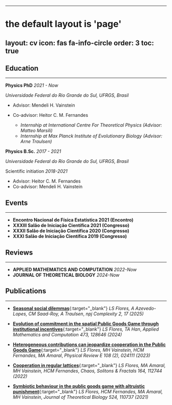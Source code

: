   ---
# the default layout is 'page'
layout: cv
icon: fas fa-info-circle
order: 3
toc: true
---

## Education
---
**Physics PhD**  *2021 - Now*  

*Universidade Federal do Rio Grande do Sul, UFRGS, Brasil*
- Advisor: Mendeli H. Vainstein
- Co-advisor: Heitor C. M. Fernandes

  - *Internship at International Centre For Theoretical Physics (Advisor: Matteo Marsili)*
  - *Internship at Max Planck Institute of Evolutionary Biology (Advisor: Arne Traulsen)*

**Physics B.Sc.**  *2017 - 2021*

*Universidade Federal do Rio Grande do Sul, UFRGS, Brasil*

Scientific initiation *2018-2021*
  - Advisor: Heitor C. M. Fernandes
  - Co-advisor: Mendeli H. Vainstein 

## Events
---
- **Encontro Nacional de Física Estatística 2021 (Encontro)**
- **XXXIII Salão de Iniciação Científica 2021 (Congresso)**
- **XXXII Salão de Iniciação Científica 2020 (Congresso)**
- **XXXI Salão de Iniciação Científica 2019 (Congresso)**

## Reviews
---
- **APPLIED MATHEMATICS AND COMPUTATION** *2022-Now*
- **JOURNAL OF THEORETICAL BIOLOGY** *2024-Now*

## Publications
---
- [**Seasonal social dilemmas**](/files/papers/seasonal/seasonal.pdf){:target="_blank"}
  *LS Flores, A Azevedo-Lopes, CM Saad-Roy, A Traulsen*,
  *npj Complexity 2, 17 (2025)*

- [**Evolution of commitment in the spatial Public Goods Game through institutional incentives**](/files/papers/commitment/commitment.pdf){:target="_blank"}
  *LS Flores, TA Han*,
  *Applied Mathematics and Computation 473, 128646 (2024)*

- [**Heterogeneous contributions can jeopardize cooperation in the Public Goods Game**](/files/papers/heterogeneous/PhysRevE.108.024111.pdf){:target="_blank"}
  *LS Flores, MH Vainstein, HCM Fernandes, MA Amaral*,
  *Physical Review E 108 (2), 024111 (2023)*
  
- [**Cooperation in regular lattices**](/files/papers//lattices/1-s2.0-S0960077922009237-main.pdf){:target="_blank"}
  *LS Flores, MA Amaral, MH Vainstein, HCM Fernandes*,
  *Chaos, Solitons & Fractals 164, 112744 (2022)*


- [**Symbiotic behaviour in the public goods game with altruistic punishment**](/files/papers/symbiotic/1-s2.0-S0022519321001594-main.pdf){:target="_blank"}
  *LS Flores, HCM Fernandes, MA Amaral, MH Vainstein*, 
  *Journal of Theoretical Biology 524, 110737 (2021)*

